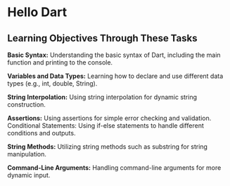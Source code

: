 # Hello Dart

## Learning Objectives Through These Tasks

**Basic Syntax:** Understanding the basic syntax of Dart, including the main function and printing to the console.

**Variables and Data Types:** Learning how to declare and use different data types (e.g., int, double, String).

**String Interpolation:** Using string interpolation for dynamic string construction.

**Assertions:** Using assertions for simple error checking and validation.
Conditional Statements: Using if-else statements to handle different conditions and outputs.

**String Methods:** Utilizing string methods such as substring for string manipulation.

**Command-Line Arguments:** Handling command-line arguments for more dynamic input.
